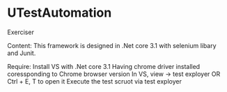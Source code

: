 # UTestAutomation
Exerciser
<div id="top"></div>
<!--
*** Thanks for checking out the Best-README-Template. If you have a suggestion
*** that would make this better, please fork the repo and create a pull request
-->
Content: 
This framework is designed in .Net core 3.1 with selenium libary and Junit. 

Require:
Install VS with .Net core 3.1
Having chrome driver installed coressponding to Chrome browser version
In VS, view -> test exployer OR Ctrl + E, T to open it
Execute the test scruot via test exployer

